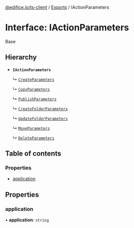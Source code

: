[@edifice.io/ts-client](../README.md) / [Exports](../modules.md) / IActionParameters

# Interface: IActionParameters

Base

## Hierarchy

- **`IActionParameters`**

  ↳ [`CreateParameters`](CreateParameters.md)

  ↳ [`CopyParameters`](CopyParameters.md)

  ↳ [`PublishParameters`](PublishParameters.md)

  ↳ [`CreateFolderParameters`](CreateFolderParameters.md)

  ↳ [`UpdateFolderParameters`](UpdateFolderParameters.md)

  ↳ [`MoveParameters`](MoveParameters.md)

  ↳ [`DeleteParameters`](DeleteParameters.md)

## Table of contents

### Properties

- [application](IActionParameters.md#application)

## Properties

### application

• **application**: `string`
